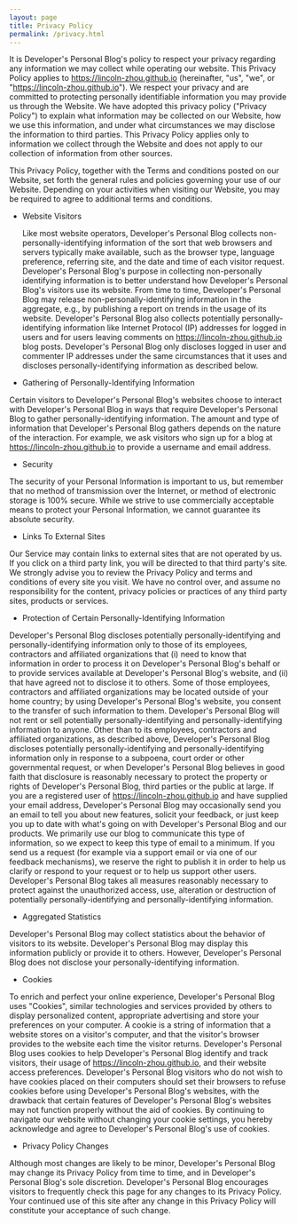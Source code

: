 ```yaml
---
layout: page
title: Privacy Policy
permalink: /privacy.html
---
```


It is Developer's Personal Blog's policy to respect your privacy regarding any information we may collect while operating our website. This Privacy Policy applies to https://lincoln-zhou.github.io (hereinafter, "us", "we", or "https://lincoln-zhou.github.io"). We respect your privacy and are committed to protecting personally identifiable information you may provide us through the Website. We have adopted this privacy policy ("Privacy Policy") to explain what information may be collected on our Website, how we use this information, and under what circumstances we may disclose the information to third parties. This Privacy Policy applies only to information we collect through the Website and does not apply to our collection of information from other sources.

This Privacy Policy, together with the Terms and conditions posted on our Website, set forth the general rules and policies governing your use of our Website. Depending on your activities when visiting our Website, you may be required to agree to additional terms and conditions.

- Website Visitors

  Like most website operators, Developer's Personal Blog collects non-personally-identifying information of the sort that web browsers and servers typically make available, such as the browser type, language preference, referring site, and the date and time of each visitor request. Developer's Personal Blog's purpose in collecting non-personally identifying information is to better understand how Developer's Personal Blog's visitors use its website. From time to time, Developer's Personal Blog may release non-personally-identifying information in the aggregate, e.g., by publishing a report on trends in the usage of its website.
  Developer's Personal Blog also collects potentially personally-identifying information like Internet Protocol (IP) addresses for logged in users and for users leaving comments on https://lincoln-zhou.github.io blog posts. Developer's Personal Blog only discloses logged in user and commenter IP addresses under the same circumstances that it uses and discloses personally-identifying information as described below.

- Gathering of Personally-Identifying Information

Certain visitors to Developer's Personal Blog's websites choose to interact with Developer's Personal Blog in ways that require Developer's Personal Blog to gather personally-identifying information. The amount and type of information that Developer's Personal Blog gathers depends on the nature of the interaction. For example, we ask visitors who sign up for a blog at https://lincoln-zhou.github.io to provide a username and email address.

- Security

The security of your Personal Information is important to us, but remember that no method of transmission over the Internet, or method of electronic storage is 100% secure. While we strive to use commercially acceptable means to protect your Personal Information, we cannot guarantee its absolute security.

- Links To External Sites

Our Service may contain links to external sites that are not operated by us. If you click on a third party link, you will be directed to that third party's site. We strongly advise you to review the Privacy Policy and terms and conditions of every site you visit.
We have no control over, and assume no responsibility for the content, privacy policies or practices of any third party sites, products or services.


- Protection of Certain Personally-Identifying Information

Developer's Personal Blog discloses potentially personally-identifying and personally-identifying information only to those of its employees, contractors and affiliated organizations that (i) need to know that information in order to process it on Developer's Personal Blog's behalf or to provide services available at Developer's Personal Blog's website, and (ii) that have agreed not to disclose it to others. Some of those employees, contractors and affiliated organizations may be located outside of your home country; by using Developer's Personal Blog's website, you consent to the transfer of such information to them. Developer's Personal Blog will not rent or sell potentially personally-identifying and personally-identifying information to anyone. Other than to its employees, contractors and affiliated organizations, as described above, Developer's Personal Blog discloses potentially personally-identifying and personally-identifying information only in response to a subpoena, court order or other governmental request, or when Developer's Personal Blog believes in good faith that disclosure is reasonably necessary to protect the property or rights of Developer's Personal Blog, third parties or the public at large.
If you are a registered user of https://lincoln-zhou.github.io and have supplied your email address, Developer's Personal Blog may occasionally send you an email to tell you about new features, solicit your feedback, or just keep you up to date with what's going on with Developer's Personal Blog and our products. We primarily use our blog to communicate this type of information, so we expect to keep this type of email to a minimum. If you send us a request (for example via a support email or via one of our feedback mechanisms), we reserve the right to publish it in order to help us clarify or respond to your request or to help us support other users. Developer's Personal Blog takes all measures reasonably necessary to protect against the unauthorized access, use, alteration or destruction of potentially personally-identifying and personally-identifying information.

- Aggregated Statistics

Developer's Personal Blog may collect statistics about the behavior of visitors to its website. Developer's Personal Blog may display this information publicly or provide it to others. However, Developer's Personal Blog does not disclose your personally-identifying information.

- Cookies

To enrich and perfect your online experience, Developer's Personal Blog uses "Cookies", similar technologies and services provided by others to display personalized content, appropriate advertising and store your preferences on your computer.
A cookie is a string of information that a website stores on a visitor's computer, and that the visitor's browser provides to the website each time the visitor returns. Developer's Personal Blog uses cookies to help Developer's Personal Blog identify and track visitors, their usage of https://lincoln-zhou.github.io, and their website access preferences. Developer's Personal Blog visitors who do not wish to have cookies placed on their computers should set their browsers to refuse cookies before using Developer's Personal Blog's websites, with the drawback that certain features of Developer's Personal Blog's websites may not function properly without the aid of cookies.
By continuing to navigate our website without changing your cookie settings, you hereby acknowledge and agree to Developer's Personal Blog's use of cookies.

- Privacy Policy Changes

Although most changes are likely to be minor, Developer's Personal Blog may change its Privacy Policy from time to time, and in Developer's Personal Blog's sole discretion. Developer's Personal Blog encourages visitors to frequently check this page for any changes to its Privacy Policy. Your continued use of this site after any change in this Privacy Policy will constitute your acceptance of such change.
